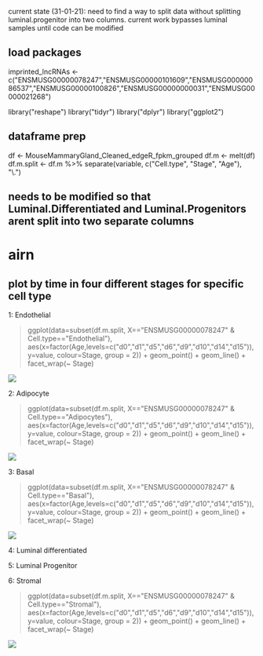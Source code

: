 current state (31-01-21):
need to find a way to split data without splitting luminal.progenitor into two columns. current work bypasses luminal samples until code can be modified

## load packages
imprinted_lncRNAs <- c("ENSMUSG00000078247","ENSMUSG00000101609","ENSMUSG00000086537","ENSMUSG00000100826","ENSMUSG00000000031","ENSMUSG00000021268")

library("reshape")
library("tidyr")
library("dplyr")
library("ggplot2")

## dataframe prep
df <- MouseMammaryGland_Cleaned_edgeR_fpkm_grouped
df.m <- melt(df)
df.m.split <- df.m %>% separate(variable, c("Cell.type", "Stage", "Age"), "\\.")
## needs to be modified so that Luminal.Differentiated and Luminal.Progenitors arent split into two separate columns


# airn
## plot by time in four different stages for specific cell type

1: Endothelial

> ggplot(data=subset(df.m.split, X=="ENSMUSG00000078247" & Cell.type=="Endothelial"), 
>        aes(x=factor(Age,levels=c("d0","d1","d5","d6","d9","d10","d14","d15")), y=value, colour=Stage, group = 2)) +
>   geom_point() +
>   geom_line() +
>   facet_wrap(~ Stage)

![](https://github.com/AFS-Part-II-Projects/Jemima_Becker/blob/main/images/Screenshot%202021-01-31%20at%2016.53.18.png)

2: Adipocyte

> ggplot(data=subset(df.m.split, X=="ENSMUSG00000078247" & Cell.type=="Adipocytes"), 
>        aes(x=factor(Age,levels=c("d0","d1","d5","d6","d9","d10","d14","d15")), y=value, colour=Stage, group = 2)) +
>   geom_point() +
>   geom_line() +
>   facet_wrap(~ Stage)

![](https://github.com/AFS-Part-II-Projects/Jemima_Becker/blob/main/images/Screenshot%202021-01-31%20at%2016.54.54.png)

3: Basal

> ggplot(data=subset(df.m.split, X=="ENSMUSG00000078247" & Cell.type=="Basal"), 
>        aes(x=factor(Age,levels=c("d0","d1","d5","d6","d9","d10","d14","d15")), y=value, colour=Stage, group = 2)) +
>   geom_point() +
>   geom_line() +
>   facet_wrap(~ Stage)

![](https://github.com/AFS-Part-II-Projects/Jemima_Becker/blob/main/images/Screenshot%202021-01-31%20at%2016.57.03.png)

4: Luminal differentiated

5: Luminal Progenitor

6: Stromal

> ggplot(data=subset(df.m.split, X=="ENSMUSG00000078247" & Cell.type=="Stromal"), 
>        aes(x=factor(Age,levels=c("d0","d1","d5","d6","d9","d10","d14","d15")), y=value, colour=Stage, group = 2)) +
>   geom_point() +
>   geom_line() +
>   facet_wrap(~ Stage)

![](https://github.com/AFS-Part-II-Projects/Jemima_Becker/blob/main/images/Screenshot%202021-01-31%20at%2016.58.25.png)
